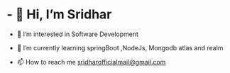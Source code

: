 # - 👋 Hi, I’m Sridhar 
- 👀 I’m interested in Software Development 
- 🌱 I’m currently learning springBoot ,NodeJs, Mongodb atlas and realm

- 📫 How to reach me sridharofficialmail@gmail.com
<!---
srid5969/srid5969 is a ✨ special ✨ repository because its `README.md` (this file) appears on your GitHub profile.
You can click the Preview link to take a look at your changes.
--->
